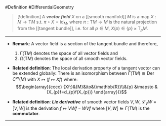 #Definition #DifferentialGeometry 
> [!definition]
> A ***vector field*** $X$ on a [[smooth manifold]] $M$ is a map $X:M\to \text{T}M$ s.t. $\pi \circ X=\text{id}_{M}$, where $\pi:\text{T}M\to M$ is the natural projection from the [[tangent bundle]], i.e. for all $p\in M$, $X(p)\in \{ p \}\times\text{T}_{p}M$.

---
- **Remark**: A vector field is a section of the tangent bundle and therefore, 
	1. $\Gamma(\text{T}M)$ denotes the space of all vector fields and 
	2. $\Omega(\text{T}M)$ denotes the space of all smooth vector fields.
- **Related definition**: The local derivation property of a tangent vector can be extended globally: There is an isomorphism between $\Gamma(\text{T}M)\cong \text{Der }C^\infty(M)$ with $X\mapsto (f\mapsto Xf)$ where:$$\begin{array}{cccc} {Xf:}&{M}&\to&{\mathbb{R}}\\&{p} &\mapsto & {X_{p}f=d_{p}f(X_{p})} \end{array}{}$$

- **Related definition**: ***Lie derivative*** of smooth vector fields $V,W$, $\mathcal{L}_{V}W\equiv[V,W]$ is the derivation $f\mapsto VWf-WVf$ where $[V,W]\in \Gamma(TM)$ is the **commutator**.
---